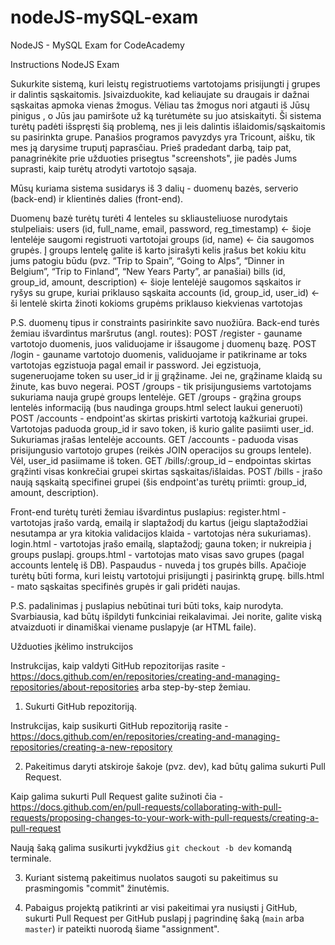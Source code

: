 # nodeJS-mySQL-exam
NodeJS - MySQL Exam for CodeAcademy



Instructions
NodeJS Exam

Sukurkite sistemą, kuri leistų registruotiems vartotojams prisijungti į grupes ir dalintis sąskaitomis. Įsivaizduokite, kad keliaujate su draugais ir dažnai sąskaitas apmoka vienas žmogus. Vėliau tas žmogus nori atgauti iš Jūsų pinigus , o Jūs jau pamiršote už ką turėtumėte su juo atsiskaityti. Ši sistema turėtų padėti išspręsti šią problemą, nes ji leis dalintis išlaidomis/sąskaitomis su pasirinkta grupe. Panašios programos pavyzdys yra Tricount, aišku, tik mes ją darysime truputį paprasčiau. Prieš pradedant darbą, taip pat, panagrinėkite prie užduoties prisegtus "screenshots", jie padės Jums suprasti, kaip turėtų atrodyti vartotojo sąsaja.

Mūsų kuriama sistema susidarys iš 3 dalių - duomenų bazės, serverio (back-end) ir klientinės dalies (front-end).

Duomenų bazė turėtų turėti 4 lenteles su skliausteliuose nurodytais stulpeliais:
users (id, full_name, email, password, reg_timestamp) <- šioje lentelėje saugomi registruoti vartotojai
groups (id, name) <- čia saugomos grupės. Į groups lentelę galite iš karto įsirašyti kelis įrašus bet kokiu kitu jums patogiu būdu (pvz. “Trip to Spain”, “Going to Alps”, “Dinner in Belgium”, “Trip to Finland”, “New Years Party”, ar panašiai)
bills (id, group_id, amount, description) <- šioje lentelėjė saugomos sąskaitos ir ryšys su grupe, kuriai priklauso sąskaita
accounts (id, group_id, user_id) <- ši lentelė skirta žinoti kokioms grupėms priklauso kiekvienas vartotojas

P.S. duomenų tipus ir constraints pasirinkite savo nuožiūra.
Back-end turės žemiau išvardintus maršrutus (angl. routes):
POST /register - gauname vartotojo duomenis, juos validuojame ir išsaugome į duomenų bazę.
POST  /login - gauname vartotojo duomenis, validuojame ir patikriname ar toks vartotojas egzistuoja pagal email ir password. Jei egzistuoja, sugeneruojame token su user_id ir jį grąžiname. Jei ne, grąžiname klaidą su žinute, kas buvo negerai.
POST /groups - tik prisijungusiems vartotojams sukuriama nauja grupė groups lentelėje.
GET /groups - grąžina groups lentelės informaciją (bus naudinga groups.html select laukui generuoti)
POST /accounts - endpoint'as skirtas priskirti vartotoją kažkuriai grupei. Vartotojas paduoda group_id ir savo token, iš kurio galite pasiimti user_id. Sukuriamas įrašas lentelėje accounts.
GET /accounts - paduoda visas prisijungusio vartotojo grupes (reikės JOIN operacijos su groups lentele). Vėl, user_id pasiimame iš token.
GET /bills/:group_id – endpointas skirtas grąžinti visas konkrečiai grupei skirtas sąskaitas/išlaidas.
POST /bills - įrašo naują sąskaitą specifinei grupei (šis endpoint'as turėtų priimti: group_id, amount, description).

Front-end turėtų turėti žemiau išvardintus puslapius:
register.html - vartotojas įrašo vardą, emailą ir slaptažodį du kartus (jeigu slaptažodžiai nesutampa ar yra kitokia validacijos klaida - vartotojas nėra sukuriamas).
login.html - vartotojas įrašo emailą, slaptažodį; gauna token; ir nukreipia į groups puslapį.
groups.html - vartotojas mato visas savo grupes (pagal accounts lentelę iš DB). Paspaudus - nuveda į tos grupės bills. Apačioje turėtų būti forma, kuri leistų vartotojui prisijungti į pasirinktą grupę.
bills.html - mato sąskaitas specifinės grupės ir gali pridėti naujas.

P.S. padalinimas į puslapius nebūtinai turi būti toks, kaip nurodyta. Svarbiausia, kad būtų išpildyti funkciniai reikalavimai. Jei norite, galite viską atvaizduoti ir dinamiškai viename puslapyje (ar HTML faile).

Užduoties įkėlimo instrukcijos


Instrukcijas, kaip valdyti GitHub repozitorijas rasite - https://docs.github.com/en/repositories/creating-and-managing-repositories/about-repositories arba step-by-step žemiau.

1. Sukurti GitHub repozitoriją.

Instrukcijas, kaip susikurti GitHub repozitoriją rasite - https://docs.github.com/en/repositories/creating-and-managing-repositories/creating-a-new-repository

2. Pakeitimus daryti atskiroje šakoje (pvz. dev), kad būtų galima sukurti Pull Request.

Kaip galima sukurti Pull Request galite sužinoti čia - https://docs.github.com/en/pull-requests/collaborating-with-pull-requests/proposing-changes-to-your-work-with-pull-requests/creating-a-pull-request

Naują šaką galima susikurti įvykdžius `git checkout -b dev` komandą terminale.

3. Kuriant sistemą pakeitimus nuolatos saugoti su pakeitimus su prasmingomis "commit" žinutėmis.

4. Pabaigus projektą patikrinti ar visi pakeitimai yra nusiųsti į GitHub, sukurti Pull Request per GitHub puslapį į pagrindinę šaką (`main` arba `master`) ir pateikti nuorodą šiame "assignment".
